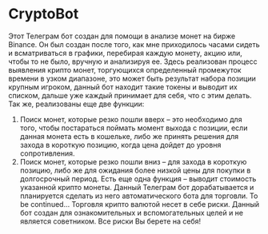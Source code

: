 # CryptoBot
Этот Телеграм бот создан для помощи в анализе монет на бирже Binance.
Он был создан после того, как мне приходилось часами сидеть и всматриваться в графики, перебирая каждую монету, акцию или, чтобы то не было, вручную и анализируя ее. 
Здесь реализован процесс выявления крипто монет, торгующихся определенный промежуток времени в узком диапазоне, это может быть результат набора позиции крупным игроком, данный бот находит такие токены и выводит их списком, дальше уже каждый принимает для себя, что с этим делать.
Так же, реализованы еще две функции:
1) Поиск монет, которые резко пошли вверх – это необходимо для того, чтобы постараться поймать момент выхода с позиции, если данная монета есть в кошельке, либо же принять решения для захода в короткую позицию, когда цена дойдет до уровня сопротивления.
2) Поиск монет, которые резко пошли вниз – для захода в короткую позицию, либо же для ожидания более низкой цены для покупки в долгосрочный период.
Есть еще одна функция – выводит стоимость указанной крипто монеты.
Данный Телеграм бот дорабатывается и планируется сделать из него автоматического бота для торговли.
To be continued…
Торговля крипто валютой несет в себе риски.
Данный бот создан для ознакомительных и вспомогательных целей и не является советником. Все риски Вы берете на себя! 
